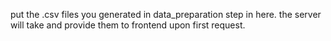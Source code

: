 put the .csv files you generated in data_preparation step in here. the server will take and provide them to frontend upon first request.